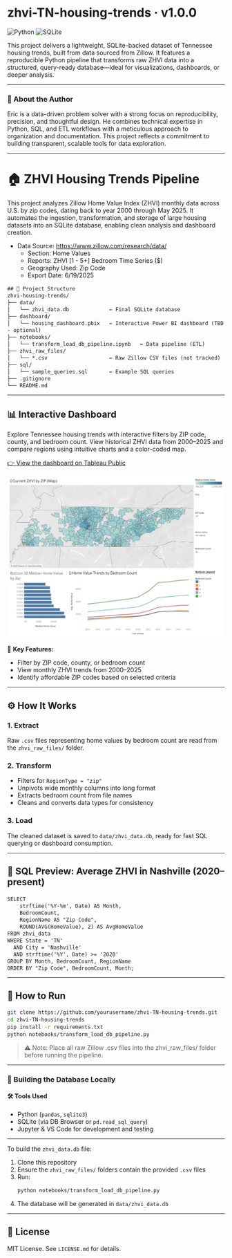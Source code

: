 # zhvi-TN-housing-trends · v1.0.0

![Python](https://img.shields.io/badge/Built%20with-Python%203.11-blue?style=flat-square&logo=python)
![SQLite](https://img.shields.io/badge/Database-SQLite-lightgrey?style=flat-square&logo=sqlite)

This project delivers a lightweight, SQLite-backed dataset of Tennessee housing trends, built from data sourced from Zillow. It features a reproducible Python pipeline that transforms raw ZHVI data into a structured, query-ready database—ideal for visualizations, dashboards, or deeper analysis.

---

### 👤 About the Author

Eric is a data-driven problem solver with a strong focus on reproducibility, precision, and thoughtful design. He combines technical expertise in Python, SQL, and ETL workflows with a meticulous approach to organization and documentation. This project reflects a commitment to building transparent, scalable tools for data exploration.

---

# 🏠 ZHVI Housing Trends Pipeline

This project analyzes Zillow Home Value Index (ZHVI) monthly data across U.S. by zip codes, dating back to year 2000 through May 2025. It automates the ingestion, transformation, and storage of large housing datasets into an SQLite database, enabling clean analysis and dashboard creation.

- Data Source: https://www.zillow.com/research/data/
    - Section: Home Values
    - Reports: ZHVI [1 - 5+] Bedroom Time Series ($)
    - Geography Used: Zip Code
    - Export Date: 6/19/2025


<pre><code>## 📁 Project Structure
zhvi-housing-trends/
├── data/
│   └── zhvi_data.db             ← Final SQLite database
├── dashboard/
│   └── housing_dashboard.pbix   ← Interactive Power BI dashboard (TBD - optional)
├── notebooks/
│   └── transform_load_db_pipeline.ipynb   ← Data pipeline (ETL)
├── zhvi_raw_files/
│   └── *.csv                    ← Raw Zillow CSV files (not tracked)
├── sql/
│   └── sample_queries.sql       ← Example SQL queries
├── .gitignore
└── README.md
</code></pre>


---

## 📊 Interactive Dashboard

Explore Tennessee housing trends with interactive filters by ZIP code, county, and bedroom count. View historical ZHVI data from 2000–2025 and compare regions using intuitive charts and a color-coded map.

[👉 View the dashboard on Tableau Public](https://public.tableau.com/views/Tennessee-ZillowHomeValueIndexExplorer/TennesseeZHVIExplorer)


![Dashboard Preview](images/tn_zhvi_explorer.png)

🎯 **Key Features:**
- Filter by ZIP code, county, or bedroom count
- View monthly ZHVI trends from 2000–2025
- Identify affordable ZIP codes based on selected criteria


---

## ⚙️ How It Works

### 1. **Extract**
Raw `.csv` files representing home values by bedroom count are read from the `zhvi_raw_files/` folder.

### 2. **Transform**
- Filters for `RegionType = "zip"`
- Unpivots wide monthly columns into long format
- Extracts bedroom count from file names
- Cleans and converts data types for consistency

### 3. **Load**
The cleaned dataset is saved to `data/zhvi_data.db`, ready for fast SQL querying or dashboard consumption.



---

## 🔎 SQL Preview: Average ZHVI in Nashville (2020–present)

```
SELECT 
    strftime('%Y-%m', Date) AS Month,
    BedroomCount,
    RegionName AS "Zip Code",
    ROUND(AVG(HomeValue), 2) AS AvgHomeValue
FROM zhvi_data
WHERE State = 'TN' 
  AND City = 'Nashville' 
  AND strftime('%Y', Date) >= '2020'
GROUP BY Month, BedroomCount, RegionName
ORDER BY "Zip Code", BedroomCount, Month;
```

---

## 🚀 How to Run

```bash
git clone https://github.com/yourusername/zhvi-TN-housing-trends.git
cd zhvi-TN-housing-trends
pip install -r requirements.txt
python notebooks/transform_load_db_pipeline.py
```
> ⚠️ Note: Place all raw Zillow .csv files into the zhvi_raw_files/ folder before running the pipeline.



---

### 🔧 Building the Database Locally

#### 🛠 Tools Used

- Python (`pandas`, `sqlite3`)
- SQLite (via DB Browser or `pd.read_sql_query`)
- Jupyter & VS Code for development and testing

---

To build the `zhvi_data.db` file:

1. Clone this repository
2. Ensure the `zhvi_raw_files/` folders contain the provided `.csv` files
3. Run:  
   ```bash
   python notebooks/transform_load_db_pipeline.py

4. The database will be generated in `data/zhvi_data.db`


---




## 📄 License

MIT License. See `LICENSE.md` for details.
